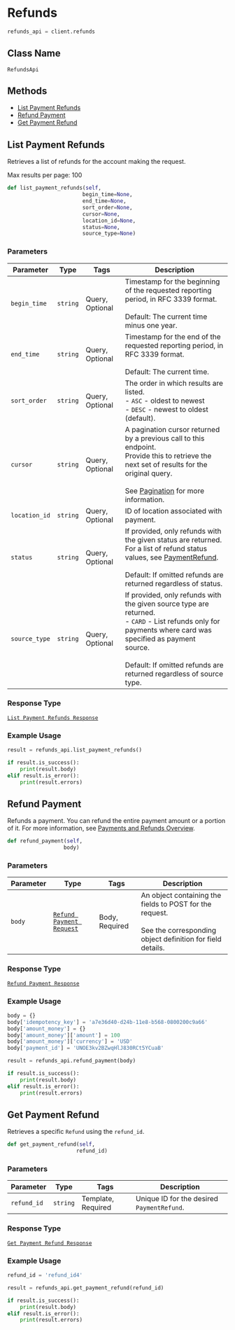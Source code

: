 # Refunds

```python
refunds_api = client.refunds
```

## Class Name

`RefundsApi`

## Methods

* [List Payment Refunds](/doc/refunds.md#list-payment-refunds)
* [Refund Payment](/doc/refunds.md#refund-payment)
* [Get Payment Refund](/doc/refunds.md#get-payment-refund)

## List Payment Refunds

Retrieves a list of refunds for the account making the request.

Max results per page: 100

```python
def list_payment_refunds(self,
                        begin_time=None,
                        end_time=None,
                        sort_order=None,
                        cursor=None,
                        location_id=None,
                        status=None,
                        source_type=None)
```

### Parameters

| Parameter | Type | Tags | Description |
|  --- | --- | --- | --- |
| `begin_time` | `string` | Query, Optional | Timestamp for the beginning of the requested reporting period, in RFC 3339 format.<br><br>Default: The current time minus one year. |
| `end_time` | `string` | Query, Optional | Timestamp for the end of the requested reporting period, in RFC 3339 format.<br><br>Default: The current time. |
| `sort_order` | `string` | Query, Optional | The order in which results are listed.<br>- `ASC` - oldest to newest<br>- `DESC` - newest to oldest (default). |
| `cursor` | `string` | Query, Optional | A pagination cursor returned by a previous call to this endpoint.<br>Provide this to retrieve the next set of results for the original query.<br><br>See [Pagination](https://developer.squareup.com/docs/basics/api101/pagination) for more information. |
| `location_id` | `string` | Query, Optional | ID of location associated with payment. |
| `status` | `string` | Query, Optional | If provided, only refunds with the given status are returned.<br>For a list of refund status values, see [PaymentRefund](#type-paymentrefund).<br><br>Default: If omitted refunds are returned regardless of status. |
| `source_type` | `string` | Query, Optional | If provided, only refunds with the given source type are returned.<br>- `CARD` - List refunds only for payments where card was specified as payment<br>source.<br><br>Default: If omitted refunds are returned regardless of source type. |

### Response Type

[`List Payment Refunds Response`](/doc/models/list-payment-refunds-response.md)

### Example Usage

```python
result = refunds_api.list_payment_refunds()

if result.is_success():
    print(result.body)
elif result.is_error():
    print(result.errors)
```

## Refund Payment

Refunds a payment. You can refund the entire payment amount or a 
portion of it. For more information, see 
[Payments and Refunds Overview](https://developer.squareup.com/docs/payments-api/overview).

```python
def refund_payment(self,
                  body)
```

### Parameters

| Parameter | Type | Tags | Description |
|  --- | --- | --- | --- |
| `body` | [`Refund Payment Request`](/doc/models/refund-payment-request.md) | Body, Required | An object containing the fields to POST for the request.<br><br>See the corresponding object definition for field details. |

### Response Type

[`Refund Payment Response`](/doc/models/refund-payment-response.md)

### Example Usage

```python
body = {}
body['idempotency_key'] = 'a7e36d40-d24b-11e8-b568-0800200c9a66'
body['amount_money'] = {}
body['amount_money']['amount'] = 100
body['amount_money']['currency'] = 'USD'
body['payment_id'] = 'UNOE3kv2BZwqHlJ830RCt5YCuaB'

result = refunds_api.refund_payment(body)

if result.is_success():
    print(result.body)
elif result.is_error():
    print(result.errors)
```

## Get Payment Refund

Retrieves a specific `Refund` using the `refund_id`.

```python
def get_payment_refund(self,
                      refund_id)
```

### Parameters

| Parameter | Type | Tags | Description |
|  --- | --- | --- | --- |
| `refund_id` | `string` | Template, Required | Unique ID for the desired `PaymentRefund`. |

### Response Type

[`Get Payment Refund Response`](/doc/models/get-payment-refund-response.md)

### Example Usage

```python
refund_id = 'refund_id4'

result = refunds_api.get_payment_refund(refund_id)

if result.is_success():
    print(result.body)
elif result.is_error():
    print(result.errors)
```

